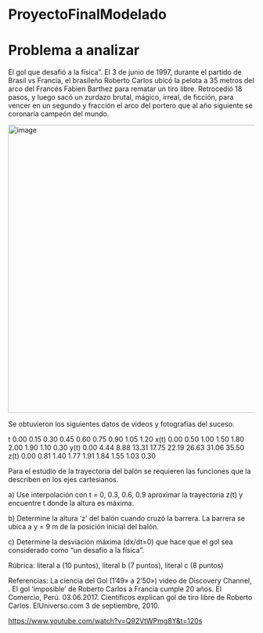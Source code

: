 # ProyectoFinalModelado






# Problema a analizar

El gol que desafió a la física”. El 3 de junio de 1997, durante el partido de Brasil vs Francia, el brasileño Roberto Carlos ubicó la pelota a 35 metros del arco del Francés Fabien Barthez para rematar un tiro libre. Retrocedió 18 pasos, y luego sacó un zurdazo brutal, mágico, irreal, de ficción, para vencer en un segundo y fracción el arco del portero que al año siguiente se coronaría campeón del mundo.


<img width="587" alt="image" src="https://github.com/user-attachments/assets/c144392d-b40e-4314-a774-1dbd159a5b2d">

Se obtuvieron los siguientes datos de videos y fotografías del suceso.

t	0.00	0.15	0.30	0.45	0.60	0.75	0.90	1.05	1.20
x(t)	0.00	0.50	1.00	1.50	1.80	2.00	1.90	1.10	0.30
y(t)	0.00	4.44	8.88	13.31	17.75	22.19	26.63	31.06	35.50
z(t)	0.00	0.81	1.40	1.77	1.91	1.84	1.55	1.03	0.30

Para el estudio de la trayectoria del balón se requieren las funciones que la describen en los ejes cartesianos.

a) Use interpolación con t = 0, 0.3, 0.6, 0.9 aproximar la trayectoria z(t) y encuentre t donde la altura es máxima.

b) Determine la altura ‘z’ del balón cuando cruzó la barrera. La barrera se ubica a y = 9 m de la posición inicial del balón.

c) Determine la desviación máxima (dx/dt=0) que hace que el gol sea considerado como “un desafío a la física”.

Rúbrica: literal a (10 puntos), literal b (7 puntos), literal c (8 puntos)

Referencias: La ciencia del Gol (1’49» a 2’50») video de Discovery Channel, .
El gol ‘imposible’ de Roberto Carlos a Francia cumple 20 años. El Comercio, Perú. 03.06.2017.
Científicos explican gol de tiro libre de Roberto Carlos. ElUniverso.com 3 de septiembre, 2010.


https://www.youtube.com/watch?v=Q92VtWPmg8Y&t=120s
